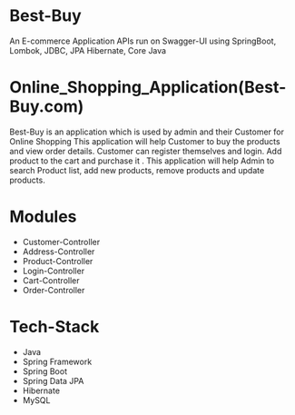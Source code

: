 # Best-Buy
An E-commerce Application APIs run on Swagger-UI using SpringBoot, Lombok, JDBC, JPA Hibernate, Core Java


# Online_Shopping_Application(Best-Buy.com)

Best-Buy is an application which is used by admin and their Customer for Online Shopping 
This application will help Customer to buy the products and view order details.
Customer can register themselves and login. Add product to the cart and purchase it .
This application will help Admin to search Product list, add new products, remove products and update products.

<!-- # ER-Diagram:-

![SoulFood schema]() -->

# Modules 

- Customer-Controller
- Address-Controller
- Product-Controller
- Login-Controller
- Cart-Controller
- Order-Controller

# Tech-Stack

- Java
- Spring Framework
- Spring Boot
- Spring Data JPA
- Hibernate
- MySQL

<!-- # Customer-Controller

![Customer Controller](https://github.com/sanuatmasai/Online_Shopping_Application/blob/main/Shopping_app_RestAPI_/Images/CustomerController.PNG)

# Address-Controller

![Address](https://github.com/sanuatmasai/Online_Shopping_Application/blob/main/Shopping_app_RestAPI_/Images/addressController.PNG)

# Product-Controller

![Product](https://github.com/sanuatmasai/Online_Shopping_Application/blob/main/Shopping_app_RestAPI_/Images/ProductController.PNG)

# Login-Controller

![Login](https://github.com/sanuatmasai/Online_Shopping_Application/blob/main/Shopping_app_RestAPI_/Images/LoginController.PNG)

# Cart-Controller

![Cart](https://github.com/sanuatmasai/Online_Shopping_Application/blob/main/Shopping_app_RestAPI_/Images/CartController.PNG)

# Order-Controller

![Order](https://github.com/sanuatmasai/Online_Shopping_Application/blob/main/Shopping_app_RestAPI_/Images/OrderController.PNG) -->


